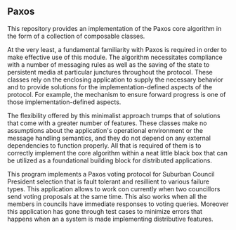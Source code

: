 <!---
 Licensed to the Apache Software Foundation (ASF) under one or more
 contributor license agreements.  See the NOTICE file distributed with
 this work for additional information regarding copyright ownership.
 The ASF licenses this file to You under the Apache License, Version 2.0
 (the "License"); you may not use this file except in compliance with
 the License.  You may obtain a copy of the License at

      http://www.apache.org/licenses/LICENSE-2.0

 Unless required by applicable law or agreed to in writing, software
 distributed under the License is distributed on an "AS IS" BASIS,
 WITHOUT WARRANTIES OR CONDITIONS OF ANY KIND, either express or implied.
 See the License for the specific language governing permissions and
 limitations under the License.
-->

## Paxos 

This repository provides an implementation of the Paxos core algorithm in the form of a collection of composable  classes.

At the very least, a fundamental familiarity with Paxos is required in order to make effective use of this module. 
The algorithm necessitates compliance with a number of messaging rules as well as the saving of the state to persistent media at particular junctures throughout the protocol. 
These classes rely on the enclosing application to supply the necessary behavior and to provide solutions for the implementation-defined aspects of the protocol. 
For example, the mechanism to ensure forward progress is one of those implementation-defined aspects. 

The flexibility offered by this minimalist approach trumps that of solutions that come with a greater number of features. 
These classes make no assumptions about the application's operational environment or the message handling semantics, 
and they do not depend on any external dependencies to function properly. 
All that is required of them is to correctly implement the core algorithm within a neat little black box that can be utilized as a foundational building block for distributed applications.

This program implements a Paxos voting protocol for Suburban Council President selection that is fault tolerant and resillient to various failure types.
This application allows to work con currently when two councillors send voting proposals at the same time.
This also works when all the members in councils have immediate responses to voting queries. 
Moreover this application has gone through test cases to minimize errors that happens when an a system is made implementing distributive features.
